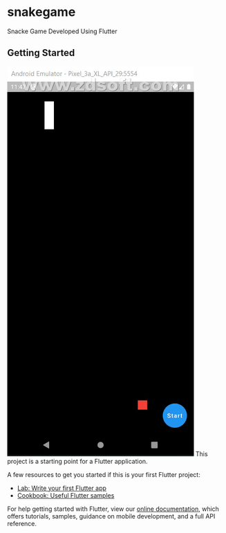 # snakegame

Snacke Game Developed Using Flutter 

## Getting Started
<img src="https://github.com/itsmeabhi12/SnakeGameFlutter/blob/main/Rec-0001.gif"/>
This project is a starting point for a Flutter application.

A few resources to get you started if this is your first Flutter project:

- [Lab: Write your first Flutter app](https://flutter.dev/docs/get-started/codelab)
- [Cookbook: Useful Flutter samples](https://flutter.dev/docs/cookbook)

For help getting started with Flutter, view our
[online documentation](https://flutter.dev/docs), which offers tutorials,
samples, guidance on mobile development, and a full API reference.
